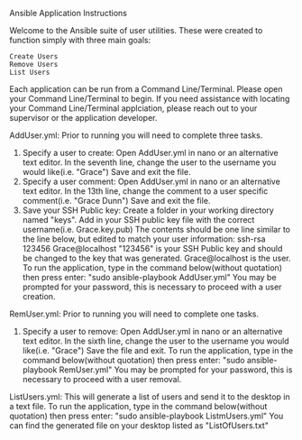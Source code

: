 Ansible Application Instructions

Welcome to the Ansible suite of user utilities. These were created to function simply with three main goals:

    Create Users
    Remove Users
    List Users

Each application can be run from a Command Line/Terminal. Please open your Command Line/Terminal to begin. If you need assistance with locating your Command Line/Terminal applciation, please reach out to your supervisor or the application developer.

AddUser.yml: Prior to running you will need to complete three tasks.
 1. Specify a user to create: 
    Open AddUser.yml in nano or an alternative text editor.
    In the seventh line, change the user to the username you would like(i.e. "Grace")
    Save and exit the file.
 2. Specify a user comment:
    Open AddUser.yml in nano or an alternative text editor.
    In the 13th line, change the comment to a user specific comment(i.e. "Grace Dunn")
    Save and exit the file.
 2. Save your SSH Public key:
    Create a folder in your working directory named "keys".
    Add in your SSH public key file with the correct username(i.e. Grace.key.pub)
    The contents should be one line similar to the line below, but edited to match your user information:
      ssh-rsa 123456 Grace@localhost
    "123456" is your SSH Public key and should be changed to the key that was generated. Grace@localhost is the user.
To run the application, type in the command below(without quotation) then press enter: 
    "sudo ansible-playbook AddUser.yml"
    You may be prompted for your password, this is necessary to proceed with a user creation. 
    
RemUser.yml: Prior to running you will need to complete one tasks.
  1. Specify a user to remove:
     Open AddUser.yml in nano or an alternative text editor.
     In the sixth line, change the user to the username you would like(i.e. "Grace")
     Save the file and exit.
To run the application, type in the command below(without quotation) then press enter: 
     "sudo ansible-playbook RemUser.yml"
     You may be prompted for your password, this is necessary to proceed with a user removal.
     
ListUsers.yml: This will generate a list of users and send it to the desktop in a text file.
To run the application, type in the command below(without quotation) then press enter: 
     "sudo ansible-playbook ListmUsers.yml"
     You can find the generated file on your desktop listed as "ListOfUsers.txt"
